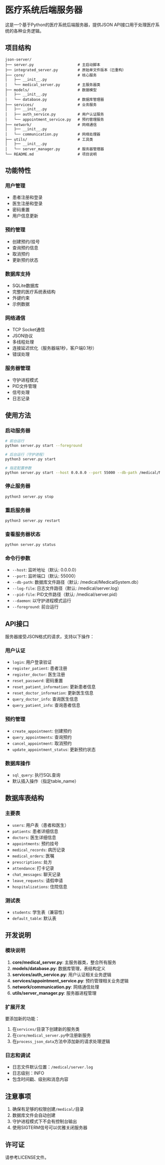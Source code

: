 # 医疗系统后端服务器

这是一个基于Python的医疗系统后端服务器，提供JSON API接口用于处理医疗系统的各种业务逻辑。

## 项目结构

```
json-server/
├── server.py                    # 主启动脚本
├── integrated_server.py         # 原始单文件版本（已重构）
├── core/                        # 核心服务
│   ├── __init__.py
│   └── medical_server.py        # 主服务器类
├── models/                      # 数据模型
│   ├── __init__.py
│   └── database.py              # 数据库管理器
├── services/                    # 业务服务
│   ├── __init__.py
│   ├── auth_service.py          # 用户认证服务
│   └── appointment_service.py   # 预约管理服务
├── network/                     # 网络通信
│   ├── __init__.py
│   └── communication.py         # 网络处理器
├── utils/                       # 工具类
│   ├── __init__.py
│   └── server_manager.py        # 服务器管理器
└── README.md                    # 项目说明
```

## 功能特性

### 用户管理
- 患者注册和登录
- 医生注册和登录
- 密码重置
- 用户信息更新

### 预约管理
- 创建预约/挂号
- 查询预约信息
- 取消预约
- 更新预约状态

### 数据库支持
- SQLite数据库
- 完整的医疗系统表结构
- 外键约束
- 示例数据

### 网络通信
- TCP Socket通信
- JSON协议
- 多线程处理
- 连接延迟优化（服务器端1秒，客户端0.1秒）
- 错误处理

### 服务器管理
- 守护进程模式
- PID文件管理
- 信号处理
- 日志记录

## 使用方法

### 启动服务器

```bash
# 前台运行
python server.py start --foreground

# 后台运行（守护进程）
python3 server.py start

# 指定配置参数
python server.py start --host 0.0.0.0 --port 55000 --db-path /medical/MedicalSystem.db
```

### 停止服务器

```bash
python3 server.py stop
```

### 重启服务器

```bash
python3 server.py restart
```

### 查看服务器状态

```bash
python server.py status
```

### 命令行参数

- `--host`: 监听地址（默认: 0.0.0.0）
- `--port`: 监听端口（默认: 55000）
- `--db-path`: 数据库文件路径（默认: /medical/MedicalSystem.db）
- `--log-file`: 日志文件路径（默认: /medical/server.log）
- `--pid-file`: PID文件路径（默认: /medical/server.pid）
- `--daemon`: 以守护进程模式运行
- `--foreground`: 前台运行

## API接口

服务器接受JSON格式的请求，支持以下操作：

### 用户认证
- `login`: 用户登录验证
- `register_patient`: 患者注册
- `register_doctor`: 医生注册
- `reset_password`: 密码重置
- `reset_patient_information`: 更新患者信息
- `reset_doctor_information`: 更新医生信息
- `query_doctor_info`: 查询医生信息
- `query_patient_info`: 查询患者信息

### 预约管理
- `create_appointment`: 创建预约
- `query_appointments`: 查询预约
- `cancel_appointment`: 取消预约
- `update_appointment_status`: 更新预约状态

### 数据库操作
- `sql_query`: 执行SQL查询
- 默认插入操作（指定table_name）

## 数据库表结构

### 主要表
- `users`: 用户表（患者和医生）
- `patients`: 患者详细信息
- `doctors`: 医生详细信息
- `appointments`: 预约挂号
- `medical_records`: 病历记录
- `medical_orders`: 医嘱
- `prescriptions`: 处方
- `attendance`: 打卡记录
- `chat_messages`: 聊天记录
- `leave_requests`: 请假申请
- `hospitalizations`: 住院信息

### 测试表
- `students`: 学生表（兼容性）
- `default_table`: 默认表

## 开发说明

### 模块说明

1. **core/medical_server.py**: 主服务器类，整合所有服务
2. **models/database.py**: 数据库管理，表结构定义
3. **services/auth_service.py**: 用户认证相关业务逻辑
4. **services/appointment_service.py**: 预约管理相关业务逻辑
5. **network/communication.py**: 网络通信处理
6. **utils/server_manager.py**: 服务器进程管理

### 扩展开发

要添加新的功能：

1. 在`services/`目录下创建新的服务类
2. 在`core/medical_server.py`中注册新服务
3. 在`process_json_data`方法中添加新的请求处理逻辑

### 日志和调试

- 日志文件默认位置：`/medical/server.log`
- 日志级别：INFO
- 包含时间戳、级别和消息内容

## 注意事项

1. 确保有足够的权限创建`/medical/`目录
2. 数据库文件会自动创建
3. 守护进程模式下不会有控制台输出
4. 使用SIGTERM信号可以优雅关闭服务器

## 许可证

请参考LICENSE文件。
